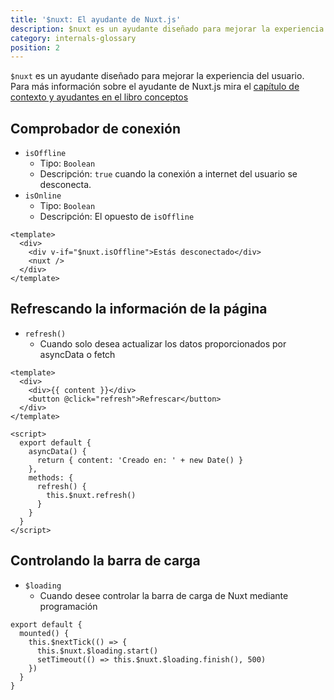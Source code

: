 ```yaml
---
title: '$nuxt: El ayudante de Nuxt.js'
description: $nuxt es un ayudante diseñado para mejorar la experiencia del usuario.
category: internals-glossary
position: 2
---
```


`$nuxt` es un ayudante diseñado para mejorar la experiencia del usuario.
Para más información sobre el ayudante de Nuxt.js mira el [capítulo de contexto y ayudantes en el libro conceptos](/docs/2.x/concepts/context-helpers#nuxt-the-nuxtjs-helper)

## Comprobador de conexión

- `isOffline`
  - Tipo: `Boolean`
  - Descripción: `true` cuando la conexión a internet del usuario se desconecta.
- `isOnline`
  - Tipo: `Boolean`
  - Descripción: El opuesto de `isOffline`

```html{}[layouts/default.vue]
<template>
  <div>
    <div v-if="$nuxt.isOffline">Estás desconectado</div>
    <nuxt />
  </div>
</template>
```

## Refrescando la información de la página

- `refresh()`
  - Cuando solo desea actualizar los datos proporcionados por asyncData o fetch

```html{}[example.vue]
<template>
  <div>
    <div>{{ content }}</div>
    <button @click="refresh">Refrescar</button>
  </div>
</template>

<script>
  export default {
    asyncData() {
      return { content: 'Creado en: ' + new Date() }
    },
    methods: {
      refresh() {
        this.$nuxt.refresh()
      }
    }
  }
</script>
```

## Controlando la barra de carga

- `$loading`
  - Cuando desee controlar la barra de carga de Nuxt mediante programación

```js{}[]
export default {
  mounted() {
    this.$nextTick(() => {
      this.$nuxt.$loading.start()
      setTimeout(() => this.$nuxt.$loading.finish(), 500)
    })
  }
}
```
